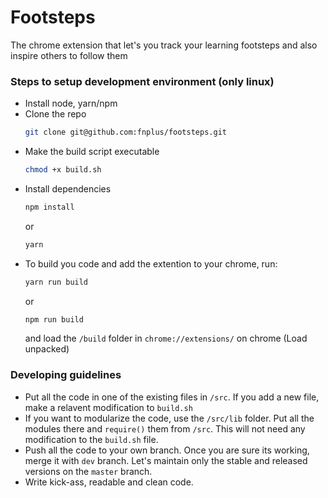 # Footsteps

The chrome extension that let's you track your learning footsteps and also inspire others to follow them

### Steps to setup development environment (only linux)

- Install node, yarn/npm
- Clone the repo 
    ```bash
    git clone git@github.com:fnplus/footsteps.git
    ```
- Make the build script executable
    ```bash
    chmod +x build.sh
    ```
- Install dependencies
    ```bash
    npm install
    ```
    or 
    ```bash
    yarn
    ```
- To build you code and add the extention to your chrome, run:
    ```bash
    yarn run build
    ```
    or
    ```bash
    npm run build
    ```
    and load the `/build` folder in `chrome://extensions/` on chrome (Load unpacked)

### Developing guidelines

- Put all the code in one of the existing files in `/src`. If you add a new file, make a relavent modification to `build.sh`
- If you want to modularize the code, use the `/src/lib` folder. Put all the modules there and `require()` them from `/src`. This will not need any modification to the `build.sh` file.
- Push all the code to your own branch. Once you are sure its working, merge it with `dev` branch. Let's maintain only the stable and released versions on the `master` branch.
- Write kick-ass, readable and clean code.